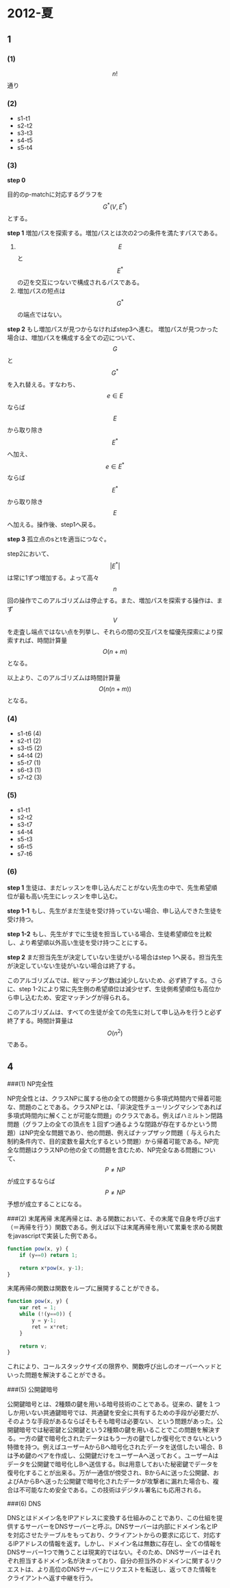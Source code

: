 # 2012-夏

## 1

### (1)

$$ n! $$通り

### (2)

- s1-t1
- s2-t2
- s3-t3
- s4-t5
- s5-t4

### (3)

**step 0**

目的のp-matchに対応するグラフを$$ G^*(V, E^*) $$とする。

**step 1**
増加パスを探索する。増加パスとは次の2つの条件を満たすパスである。

1. $$ E $$と$$ E^* $$の辺を交互につないで構成されるパスである。
2. 増加パスの短点は$$ G^* $$の端点ではない。

**step 2**
もし増加パスが見つからなければstep3へ進む。
増加パスが見つかった場合は、増加パスを構成する全ての辺について、$$ G $$と$$ G^* $$を入れ替える。すなわち、$$ e \in E $$ならば$$ E $$から取り除き$$ E^* $$へ加え、$$ e \in E^* $$ならば$$ E^* $$から取り除き$$ E $$へ加える。操作後、step1へ戻る。

**step 3**
孤立点のsとtを適当につなぐ。

step2において、$$ |E^*| $$は常に1ずつ増加する。よって高々$$ n $$回の操作でこのアルゴリズムは停止する。また、増加パスを探索する操作は、まず$$ V $$を走査し端点ではない点を列挙し、それらの間の交互パスを幅優先探索により探索すれば、時間計算量$$ O(n+m)$$となる。

以上より、このアルゴリズムは時間計算量$$ O(n(n+m)) $$となる。

### (4)
- s1-t6 (4)
- s2-t1 (2)
- s3-t5 (2)
- s4-t4 (2)
- s5-t7 (1)
- s6-t3 (1)
- s7-t2 (3)

### (5)
- s1-t1
- s2-t2
- s3-t7
- s4-t4
- s5-t3
- s6-t5
- s7-t6

### (6)
**step 1**
生徒は、まだレッスンを申し込んだことがない先生の中で、先生希望順位が最も高い先生にレッスンを申し込む。

**step 1-1**
もし、先生がまだ生徒を受け持っていない場合、申し込んできた生徒を受け持つ。

**step 1-2**
もし、先生がすでに生徒を担当している場合、生徒希望順位を比較し、より希望順以外高い生徒を受け持つことにする。

**step 2**
まだ担当先生が決定していない生徒がいる場合はstep 1へ戻る。担当先生が決定していない生徒がいない場合は終了する。

このアルゴリズムでは、総マッチング数は減少しないため、必ず終了する。さらに、step 1-2により常に先生側の希望順位は減少せず、生徒側希望順位も高位から申し込むため、安定マッチングが得られる。

このアルゴリズムは、すべての生徒が全ての先生に対して申し込みを行うと必ず終了する。時間計算量は$$ O(n^2) $$である。


## 4

###(1) NP完全性

NP完全性とは、クラスNPに属する他の全ての問題から多項式時間内で帰着可能な、問題のことである。クラスNPとは、「非決定性チューリングマシンであれば多項式時間内に解くことが可能な問題」のクラスである。例えばハミルトン閉路問題（グラフ上の全ての頂点を１回ずつ通るような閉路が存在するかという問題）はNP完全な問題であり、他の問題、例えばナップザック問題（
与えられた制約条件内で、目的変数を最大化するという問題）から帰着可能である。NP完全な問題はクラスNPの他の全ての問題を含むため、NP完全なある問題について、$$ P \neq NP $$が成立するならば$$ P \neq NP $$予想が成立することになる。

###(2) 末尾再帰
末尾再帰とは、ある関数において、その末尾で自身を呼び出す（＝再帰を行う）関数である。例えば以下は末尾再帰を用いて累乗を求める関数をjavascriptで実装した例である。

```javascript
function pow(x, y) {
	if (y==0) return 1;
	
	return x*pow(x, y-1);
}
```

末尾再帰の関数は関数をループに展開することができる。

```javascript
function pow(x, y) {
	var ret = 1;
	while (!(y==0)) {
		y = y-1;
		ret = x*ret;
	}
	
	return v;
}
```

これにより、コールスタックサイズの限界や、関数呼び出しのオーバーヘッドといった問題を解決することができる。

###(5) 公開鍵暗号

公開鍵暗号とは、2種類の鍵を用いる暗号技術のことである。従来の、鍵を１つしか用いない共通鍵暗号では、共通鍵を安全に共有するための手段が必要だが、そのような手段があるならばそもそも暗号は必要ない、という問題があった。公開鍵暗号では秘密鍵と公開鍵という2種類の鍵を用いることでこの問題を解決する。一方の鍵で暗号化されたデータはもう一方の鍵でしか復号化できないという特徴を持つ。例えばユーザーAからBへ暗号化されたデータを送信したい場合、Bは予め鍵のペアを作成し、公開鍵だけをユーザーAへ送っておく。ユーザーAはデータを公開鍵で暗号化しBへ送信する。Bは用意しておいた秘密鍵でデータを復号化することが出来る。万が一通信が傍受され、BからAに送った公開鍵、およびAからBへ送った公開鍵で暗号化されたデータが攻撃者に漏れた場合も、複合は不可能なため安全である。この技術はデジタル署名にも応用される。

###(6) DNS

DNSとはドメイン名をIPアドレスに変換する仕組みのことであり、この仕組を提供するサーバーをDNSサーバーと呼ぶ。DNSサーバーは内部にドメイン名とIPを対応させたテーブルをもっており、クライアントからの要求に応じて、対応するIPアドレスの情報を返す。しかし、ドメイン名は無数に存在し、全ての情報をDNSサーバー1つで賄うことは現実的ではない。そのため、DNSサーバーはそれぞれ担当するドメイン名が決まっており、自分の担当外のドメインに関するリクエストは、より高位のDNSサーバーにリクエストを転送し、返ってきた情報をクライアントへ返す中継を行う。
